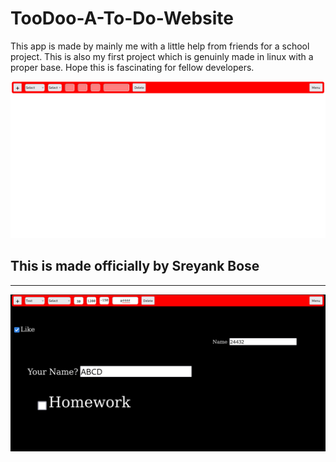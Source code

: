 # TooDoo-A-To-Do-Website
This app is made by mainly me with a little help from friends for a school project. This is also my first project which is genuinly made in linux with a proper base. Hope this is fascinating for fellow developers.

![This is an image](./Photo1)

## This is made officially by Sreyank Bose

---

![This is the second image](./Photo2)
